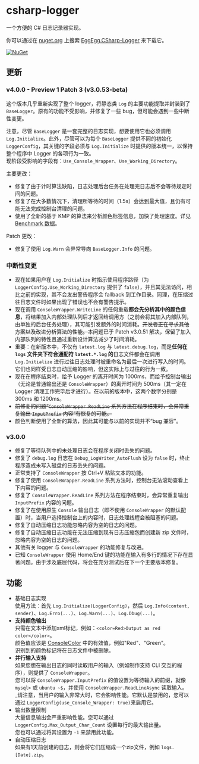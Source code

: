 # csharp-logger
一个方便的 C# 日志记录器实现。    

你可以通过在 [nuget.org](https://www.nuget.org) 上搜索 [EggEgg.CSharp-Logger](https://www.nuget.org/packages/EggEgg.CSharp-Logger) 来下载它。

[![NuGet](https://img.shields.io/nuget/v/EggEgg.CSharp-Logger.svg)](https://www.nuget.org/packages/EggEgg.CSharp-Logger)

## 更新
### v4.0.0 - Preview 1 Patch 3 (v3.0.53-beta)
这个版本几乎重新实现了整个 logger，将静态类 `Log` 的主要功能提取并封装到了 `BaseLogger`。原有的功能不受影响，并修复了一些 bug，但可能会遇到一些中断性变更。

注意，尽管 `BaseLogger` 是一套完整的日志实现，想要使用它也必须调用 `Log.Initialize`。此外，尽管可以为每个 `BaseLogger` 提供不同的初始化 `LoggerConfig`，其关键的字段必须与 `Log.Initialize` 时提供的版本统一，以保持整个程序中 Logger 的各项行为一致。  
现阶段受影响的字段有：`Use_Console_Wrapper`、`Use_Working_Directory`。

主要更改：
- 修复了由于计时算法缺陷，日志处理后台任务在处理完日志后不会等待规定时间的问题。
- 修复了在大多数情况下，清理所等待的时间（1.5s）会达到最大值，且仍有可能无法完成控制台清理的问题。
- 使用了全新的基于 KMP 的算法来分析颜色标签信息，加快了处理速度。详见 [Benchmark 数据](https://github.com/YYHEggEgg/csharp-logger/blob/main/Logger-test/ColorLineUtil-report-github.md)。

Patch 更改：
- 修复了使用 `Log.Warn` 会异常导向 `BaseLogger.Info` 的问题。

### 中断性变更
- 现在如果用户在 `Log.Initialize` 时指示使用程序路径（为 `LoggerConfig.Use_Working_Directory` 提供了 `false`），并且其无法访问，相比之前的实现，其不会发出警告程序会 fallback 到工作目录。同理，在压缩过往日志文件时如果出现了错误也不会有警告提示。
- 现在调用 `ConsoleWrapper.WriteLine` 的任何重载**都会先分析其中的颜色信息**，将结果加入内部处理队列后才返回给调用方（之前会将其加入内部队列，由单独的后台任务处理），其可能引发额外的时间消耗。~~开发者正在寻求其他方案以及改进分析算法的性能。~~本问题已于 Patch v3.0.51 解决，保留了加入内部队列的特性且通过重新设计算法减少了时间消耗。
- 重要：在新版本中，不仅有 `latest.log` 与 `latest.debug.log`，而是**任何在 `logs` 文件夹下符合通配符 `latest.*.log` 的**日志文件都会在调用 `Log.Initialize` 进行过往日志处理时被重命名为最后一次进行写入的时间。  
  它们也同样受日志自动压缩的影响，但这实际上与过往的行为一致。
- 现在在程序结束时，给予 Logger 的离开时间为 1000ms，而给予控制台输出（无论是普通输出还是 `ConsoleWrapper`）的离开时间为 500ms（其一定在 Logger 清理工作完毕后才进行）。在以前的版本中，这两个数字分别是 300ms 和 1200ms。
- ~~前修复的问题“`ConsoleWrapper.ReadLine` 系列方法在程序结束时，会异常重复输出 `InputPrefix` 内容”有恢复的可能。~~
- 颜色判断使用了全新的算法，因此其可能与以前的实现并不“bug 兼容”。

### v3.0.0
- 修复了等待队列中的未处理日志会在程序关闭时丢失的问题。
- 修复了 `debug.log` 日志在 `Debug_LogWriter_AutoFlush` 设为 `false` 时，终止程序造成未写入磁盘的日志丢失的问题。
- 正常支持了 `ConsoleWrapper` 按 Ctrl+V 粘贴文本的功能。
- 修复了使用 `ConsoleWrapper.ReadLine` 系列方法时，控制台无法滚动查看上下内容的问题。
- 修复了 `ConsoleWrapper.ReadLine` 系列方法在程序结束时，会异常重复输出 `InputPrefix` 内容的问题。
- 修复了在使用原生 `Console` 输出日志（即不使用 `ConsoleWrapper` 的默认配置）时，当用户选择控制台上的内容时，日志处理线程会被阻塞的问题。
- 修复了自动压缩日志功能忽略内容为空的日志的问题。
- 修复了自动压缩日志功能在无法压缩到现有日志压缩包而创建新 zip 文件时，忽略内容为空的日志的问题。
- 其他有关 logger 与 `ConsoleWrapper` 的功能修复与改进。
- 已知 `ConsoleWrapper` 使用 Home/End 键的功能在输入有多行的情况下存在显著问题。由于涉及底层代码，将会在充分测试后在下一个主要版本修复。

## 功能
- 基础日志实现        
  使用方法：首先 `Log.Initialize(LoggerConfig)`，然后 `Log.Info(content, sender)`、`Log.Erro(...)`、`Log.Warn(...)`、`Log.Dbug(...)`。   
- **支持颜色输出**   
  只需在文本中添加xml标记，例如：`<color=Red>Output as red color</color>`。    
  颜色值应该是 [ConsoleColor](https://learn.microsoft.com/en-us/dotnet/api/system.consolecolor) 中的有效值，例如"Red"、"Green"。   
  识别到的颜色标记将在日志文件中被删除。  
- **并行输入支持**         
  如果您想在输出日志的同时读取用户的输入（例如制作支持 CLI 交互的程序），则提供了 `ConsoleWrapper`。    
  您可以将 `ConsoleWrapper.InputPrefix` 的值设置为等待输入的前缀，就像 `mysql>` 或 `ubuntu ~$`，并使用 `ConsoleWrapper.ReadLineAsync` 读取输入。    
  _请注意，当用户的输入非常大时，它会影响性能。它默认是禁用的，您可以通过 `LoggerConfig(use_Console_Wrapper: true)`来启用它。
- 输出数量限制       
  大量信息输出会严重影响性能。您可以通过 `LoggerConfig.Max_Output_Char_Count` 设置每行的最大输出量。      
  您也可以通过将其设置为 `-1` 来禁用此功能。
- 自动压缩日志         
  如果有1天前创建的日志，则会将它们压缩成一个zip文件，例如 `logs.[Date].zip`。
